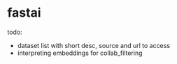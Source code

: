 # fastai

todo:
- dataset list with short desc, source and url to access
- interpreting embeddings for collab_filtering